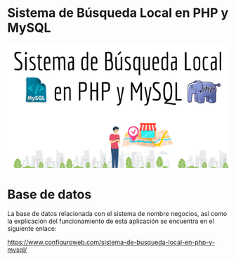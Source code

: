 # Sistema de Búsqueda Local en PHP y MySQL

<img src="Sistema%20de%20Busqueda%20Local%20en%20PHP%20y%20MySQL.png">

# Base de datos

La base de datos relacionada con el sistema de nombre negocios, así como la explicación del funcionamiento de esta aplicación se encuentra en el siguiente enlace:

https://www.configuroweb.com/sistema-de-busqueda-local-en-php-y-mysql/
